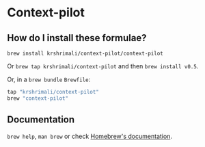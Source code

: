 # Context-pilot

## How do I install these formulae?

`brew install krshrimali/context-pilot/context-pilot`

Or `brew tap krshrimali/context-pilot` and then `brew install v0.5`.

Or, in a `brew bundle` `Brewfile`:

```ruby
tap "krshrimali/context-pilot"
brew "context-pilot"
```

## Documentation

`brew help`, `man brew` or check [Homebrew's documentation](https://docs.brew.sh).
